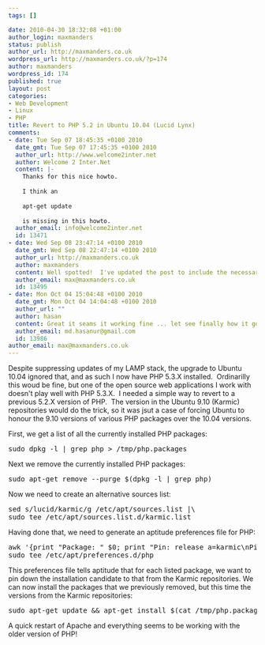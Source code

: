 ```yaml
--- 
tags: []

date: 2010-04-30 18:32:08 +01:00
author_login: maxmanders
status: publish
author_url: http://maxmanders.co.uk
wordpress_url: http://maxmanders.co.uk/?p=174
author: maxmanders
wordpress_id: 174
published: true
layout: post
categories: 
- Web Development
- Linux
- PHP
title: Revert to PHP 5.2 in Ubuntu 10.04 (Lucid Lynx)
comments: 
- date: Tue Sep 07 18:45:35 +0100 2010
  date_gmt: Tue Sep 07 17:45:35 +0100 2010
  author_url: http://www.welcome2inter.net
  author: Welcome 2 Inter.Net
  content: |-
    Thanks for this nice howto.
    
    I think an
    
    apt-get update
    
    is missing in this howto.
  author_email: info@welcome2inter.net
  id: 13471
- date: Wed Sep 08 23:47:14 +0100 2010
  date_gmt: Wed Sep 08 22:47:14 +0100 2010
  author_url: http://maxmanders.co.uk
  author: maxmanders
  content: Well spotted!  I've updated the post to include the necessary 'apt-get update'.
  author_email: max@maxmanders.co.uk
  id: 13495
- date: Mon Oct 04 15:04:48 +0100 2010
  date_gmt: Mon Oct 04 14:04:48 +0100 2010
  author_url: ""
  author: hasan
  content: Great it seams it working fine ... let see finally how it goes. this help seams very nit.
  author_email: md.hasanur@gmail.com
  id: 13986
author_email: max@maxmanders.co.uk
---
```

Despite suppressing updates of my LAMP stack, the upgrade to Ubuntu 10.04 ignored that, and as such I now have PHP 5.3.X installed.&nbsp; Ordinarilly this woud be fine, but one of the open source web applications I work with doesn't play well with PHP 5.3.X.&nbsp; I needed a simple way to revert to a previous 5.2.X version of PHP.&nbsp; The version in the Ubuntu 9.10 (Karmic) repositories would do the trick, so it was jsut a case of forcing Ubuntu to honour the 9.10 versions of various PHP packages over the 10.04 versions.

First, we get a list of all the currently installed PHP packages:
<pre class="brush:bash">sudo dpkg -l | grep php > /tmp/php.packages
</pre>
Next we remove the currently installed PHP packages:
<pre class="brush:bash">sudo apt-get remove --purge $(dpkg -l | grep php)
</pre>
Now we need to create an alternative sources list:
<pre class="brush:bash">sed s/lucid/karmic/g /etc/apt/sources.list |\
sudo tee /etc/apt/sources.list.d/karmic.list
</pre>
Having done that, we need to generate an aptitude preferences file for PHP:
<pre class="brush:bash">awk '{print "Package: " $0; print "Pin: release a=karmic\nPin-Priority: 991\n"}' /tmp/php.packages |\
sudo tee /etc/apt/preferences.d/php
</pre>
This preferences file tells aptitude that for each listed package, we want to pin down the installation candidate to that from the Karmic repositories.  We can now install the packages that we previously removed, but this time the versions from the Karmic repositories:
<pre class="brush:bash">sudo apt-get update && apt-get install $(cat /tmp/php.packages | tr "\n" " ")
</pre>
A quick restart of Apache and everything seems to be working with the older version of PHP!
